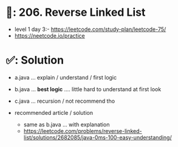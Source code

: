 # 📄: 206. Reverse Linked List

<!-- - LinkedList -> 1 :- https://github.com/withrvr/DSA-Final-450-Sheet -->
- level 1 day 3:- https://leetcode.com/study-plan/leetcode-75/
- https://neetcode.io/practice

# ✅: Solution

- a.java ... explain / understand / first logic
- b.java ... **best logic** .... little hard to understand at first look
- c.java ... recursion / not recommend tho

- recommended article / solution
  - same as b.java ... with explanation
  - https://leetcode.com/problems/reverse-linked-list/solutions/2682085/java-0ms-100-easy-understanding/
